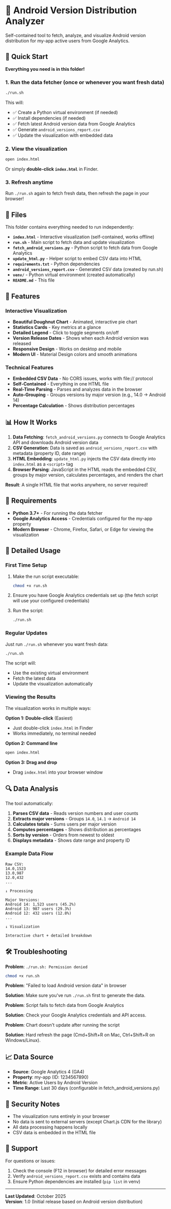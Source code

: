 # 🤖 Android Version Distribution Analyzer

Self-contained tool to fetch, analyze, and visualize Android version distribution for my-app active users from Google Analytics.

## 🚀 Quick Start

**Everything you need is in this folder!**

### 1. Run the data fetcher (once or whenever you want fresh data)

```bash
./run.sh
```

This will:
- ✅ Create a Python virtual environment (if needed)
- ✅ Install dependencies (if needed)
- ✅ Fetch latest Android version data from Google Analytics
- ✅ Generate `android_versions_report.csv`
- ✅ Update the visualization with embedded data

### 2. View the visualization

```bash
open index.html
```

Or simply **double-click `index.html`** in Finder.

### 3. Refresh anytime

Run `./run.sh` again to fetch fresh data, then refresh the page in your browser!

## 📂 Files

This folder contains everything needed to run independently:

- **`index.html`** - Interactive visualization (self-contained, works offline)
- **`run.sh`** - Main script to fetch data and update visualization
- **`fetch_android_versions.py`** - Python script to fetch data from Google Analytics
- **`update_html.py`** - Helper script to embed CSV data into HTML
- **`requirements.txt`** - Python dependencies
- **`android_versions_report.csv`** - Generated CSV data (created by run.sh)
- **`venv/`** - Python virtual environment (created automatically)
- **`README.md`** - This file

## 🎨 Features

### Interactive Visualization
- **Beautiful Doughnut Chart** - Animated, interactive pie chart
- **Statistics Cards** - Key metrics at a glance
- **Detailed Legend** - Click to toggle segments on/off
- **Version Release Dates** - Shows when each Android version was released
- **Responsive Design** - Works on desktop and mobile
- **Modern UI** - Material Design colors and smooth animations

### Technical Features
- **Embedded CSV Data** - No CORS issues, works with file:// protocol
- **Self-Contained** - Everything in one HTML file
- **Real-Time Parsing** - Parses and analyzes data in the browser
- **Auto-Grouping** - Groups versions by major version (e.g., 14.0 → Android 14)
- **Percentage Calculation** - Shows distribution percentages

## 📊 How It Works

1. **Data Fetching**: `fetch_android_versions.py` connects to Google Analytics API and downloads Android version data
2. **CSV Generation**: Data is saved as `android_versions_report.csv` with metadata (property ID, date range)
3. **HTML Embedding**: `update_html.py` injects the CSV data directly into `index.html` as a `<script>` tag
4. **Browser Parsing**: JavaScript in the HTML reads the embedded CSV, groups by major version, calculates percentages, and renders the chart

**Result**: A single HTML file that works anywhere, no server required!

## 🔧 Requirements

- **Python 3.7+** - For running the data fetcher
- **Google Analytics Access** - Credentials configured for the my-app property
- **Modern Browser** - Chrome, Firefox, Safari, or Edge for viewing the visualization

## 📝 Detailed Usage

### First Time Setup

1. Make the run script executable:
   ```bash
   chmod +x run.sh
   ```

2. Ensure you have Google Analytics credentials set up (the fetch script will use your configured credentials)

3. Run the script:
   ```bash
   ./run.sh
   ```

### Regular Updates

Just run `./run.sh` whenever you want fresh data:
```bash
./run.sh
```

The script will:
- Use the existing virtual environment
- Fetch the latest data
- Update the visualization automatically

### Viewing the Results

The visualization works in multiple ways:

**Option 1: Double-click** (Easiest)
- Just double-click `index.html` in Finder
- Works immediately, no terminal needed

**Option 2: Command line**
```bash
open index.html
```

**Option 3: Drag and drop**
- Drag `index.html` into your browser window

## 🔍 Data Analysis

The tool automatically:

1. **Parses CSV data** - Reads version numbers and user counts
2. **Extracts major versions** - Groups `14.0`, `14.1` → `Android 14`
3. **Calculates totals** - Sums users per major version
4. **Computes percentages** - Shows distribution as percentages
5. **Sorts by version** - Orders from newest to oldest
6. **Displays metadata** - Shows date range and property ID

### Example Data Flow

```
Raw CSV:
14.0,1523
13.0,987
12.0,432
...

↓ Processing

Major Versions:
Android 14: 1,523 users (45.2%)
Android 13: 987 users (29.3%)
Android 12: 432 users (12.8%)
...

↓ Visualization

Interactive chart + detailed breakdown
```

## 🛠️ Troubleshooting

**Problem**: `./run.sh: Permission denied`
```bash
chmod +x run.sh
```

**Problem**: "Failed to load Android version data" in browser

**Solution**: Make sure you've run `./run.sh` first to generate the data.

**Problem**: Script fails to fetch data from Google Analytics

**Solution**: Check your Google Analytics credentials and API access.

**Problem**: Chart doesn't update after running the script

**Solution**: Hard refresh the page (Cmd+Shift+R on Mac, Ctrl+Shift+R on Windows/Linux).

## 📈 Data Source

- **Source**: Google Analytics 4 (GA4)
- **Property**: my-app (ID: 1234567890)
- **Metric**: Active Users by Android Version
- **Time Range**: Last 30 days (configurable in fetch_android_versions.py)

## 🔐 Security Notes

- The visualization runs entirely in your browser
- No data is sent to external servers (except Chart.js CDN for the library)
- All data processing happens locally
- CSV data is embedded in the HTML file

## 🙋 Support

For questions or issues:
1. Check the console (F12 in browser) for detailed error messages
2. Verify `android_versions_report.csv` exists and contains data
3. Ensure Python dependencies are installed (`pip list` in venv)

---

**Last Updated**: October 2025  
**Version**: 1.0 (Initial release based on Android version distribution)

